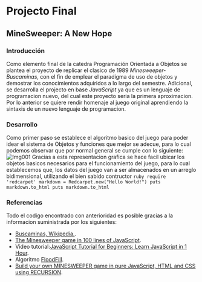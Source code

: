 # Projecto Final
## MineSweeper: A New Hope

### Introducción
Como elemento final de la catedra Programación Orientada a Objetos se plantea el proyecto de replicar el clasico de 1989  *Minesweeper-Buscaminas*, con el fin de emplear el paradigma de uso de objetos y demostrar los conocimientos adquiridos a lo largo del semestre. Adicional, se desarrolla el projecto en base *JavaScript* ya que es un lenguaje de programacion nuevo, del cual este proyecto seria la primera aproximacion. Por lo anterior se quiere rendir homenaje al juego original aprendiendo la sintaxis de un nuevo lenguaje de programacion.

### Desarrollo
Como primer paso se establece el algoritmo basico del juego para poder idear el sistema de Objetos y funciones que mejor se adecue, para lo cual podemos observar que por normal general se cumple con lo siguiente:![Img001](https://i.imgur.com/nOr6M7t.png)
Gracias a esta representacion grafica se hace facil ubicar los objetos basicos necesarios para el funcionamiento del juego, para lo cual establecemos que, los datos del juego van a ser almacenados en un arreglo bidimensional, utilizando el bien sabido contructor ``ruby
require 'redcarpet'
markdown = Redcarpet.new("Hello World!")
puts markdown.to_html
puts markdown.to_html``


### Referencias
Todo el codigo encontrado con anterioridad es posible gracias a la informacion suministrada por los siguientes:
- [Buscaminas, Wikipedia.](https://es.wikipedia.org/wiki/Buscaminas).
- [The Minesweeper game in 100 lines of JavaScript](http://slicker.me/javascript/mine/minesweeper.htm).
- Video tutorial:[JavaScript Tutorial for Beginners: Learn JavaScript in 1 Hour](https://www.youtube.com/watch?v=W6NZfCO5SIk).
- Algoritmo [FloodFill](https://es.wikipedia.org/wiki/Algoritmo_de_relleno_por_difusión).
- [Build your own MINESWEEPER game in pure JavaScript, HTML and CSS using RECURSION](https://dev.to/ania_kubow/build-your-own-minesweeper-game-in-pure-javascript-html-and-css-using-recursion-29e0).
